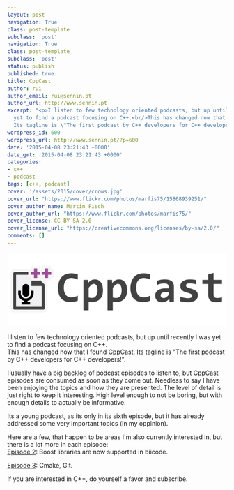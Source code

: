 ```yaml
---
layout: post
navigation: True
class: post-template
subclass: 'post'
navigation: True
class: post-template
subclass: 'post'
status: publish
published: true
title: CppCast
author: rui
author_email: rui@sennin.pt
author_url: http://www.sennin.pt
excerpt: "<p>I listen to few technology oriented podcasts, but up until recently I was
  yet to find a podcast focusing on C++.<br/>This has changed now that I found <a href=\"http://cppcast.com/\">CppCast</a>.
  Its tagline is \"The first podcast by C++ developers for C++ developers!\".</p><p>&nbsp;</p>"
wordpress_id: 600
wordpress_url: http://www.sennin.pt/?p=600
date: '2015-04-08 23:21:43 +0000'
date_gmt: '2015-04-08 23:21:43 +0000'
categories:
- c++
- podcast
tags: [c++, podcast]
cover: '/assets/2015/cover/crows.jpg'
cover_url: "https://www.flickr.com/photos/marfis75/15868939251/"
cover_author_name: Martin Fisch
cover_author_url: "https://www.flickr.com/photos/marfis75/"
cover_license: CC BY-SA 2.0
cover_license_url: "https://creativecommons.org/licenses/by-sa/2.0/"
comments: []
---
```

<img src="/assets/2015/CppCast.png"/>
<p>I listen to few technology oriented podcasts, but up until recently I was yet to find a podcast focusing on C++.<br />
This has changed now that I found <a href="http://cppcast.com/">CppCast</a>. Its tagline is "The first podcast by C++ developers for C++ developers!".</p>
<p><a id="more"></a><a id="more-600"></a>I usually have a big backlog of podcast episodes to listen to, but <a href="http://cppcast.com/">CppCast</a> episodes are consumed as soon as they come out. Needless to say I have been enjoying the topics and how they are presented. The level of detail is just right to keep it interesting. High level enough to not be boring, but with enough details to actually be informative.</p>
<p>Its a young podcast, as its only in its sixth episode, but it has already addressed some very important topics (in my oppinion).</p>
<p>Here are a few, that happen to be areas I'm also currently interested in, but there is a lot more in each episode:<br />
<a href="http://cppcast.com/2015/03/jason-turner/">Episode 2</a>: Boost libraries are now supported in biicode.</p>
<p><a href="http://cppcast.com/2015/03/david-sankel/">Episode 3</a>: Cmake, Git.</p>
<p>If you are interested in C++, do yourself a favor and subscribe.</p>
